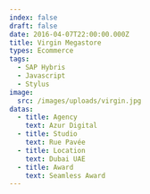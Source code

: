 ```yaml
---
index: false
draft: false
date: 2016-04-07T22:00:00.000Z
title: Virgin Megastore
types: Ecommerce
tags:
  - SAP Hybris
  - Javascript
  - Stylus
image:
  src: /images/uploads/virgin.jpg
datas:
  - title: Agency
    text: Azur Digital
  - title: Studio
    text: Rue Pavée
  - title: Location
    text: Dubai UAE
  - title: Award
    text: Seamless Award
---
```

